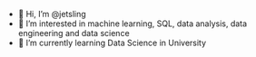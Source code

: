- 👋 Hi, I’m @jetsling
- 👀 I’m interested in machine learning, SQL, data analysis, data engineering and data science
- 🌱 I’m currently learning Data Science in University

<!---
jetsling/jetsling is a ✨ special ✨ repository because its `README.md` (this file) appears on your GitHub profile.
You can click the Preview link to take a look at your changes.
--->
